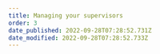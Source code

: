 ```yaml
---
title: Managing your supervisors​
order: 3
date_published: 2022-09-28T07:28:52.731Z
date_modified: 2022-09-28T07:28:52.733Z
---
```

